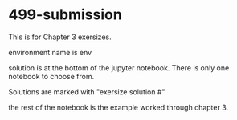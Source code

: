 # 499-submission

This is for Chapter 3 exersizes. 

environment name is env

solution is at the bottom of the jupyter notebook. There is only one notebook to choose from. 

Solutions are marked with "exersize solution #"

the rest of the notebook is the example worked through chapter 3.
